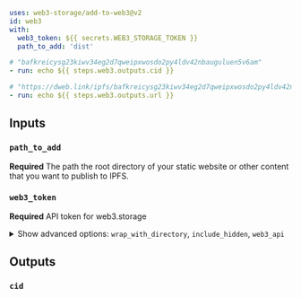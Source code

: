 

```yaml
uses: web3-storage/add-to-web3@v2
id: web3
with:
  web3_token: ${{ secrets.WEB3_STORAGE_TOKEN }}
  path_to_add: 'dist'

# "bafkreicysg23kiwv34eg2d7qweipxwosdo2py4ldv42nbauguluen5v6am"
- run: echo ${{ steps.web3.outputs.cid }}

# "https://dweb.link/ipfs/bafkreicysg23kiwv34eg2d7qweipxwosdo2py4ldv42nbauguluen5v6am"
- run: echo ${{ steps.web3.outputs.url }}
```

## Inputs

### `path_to_add`

**Required** The path the root directory of your static website or other content that you want to publish to IPFS.

### `web3_token`

**Required** API token for web3.storage

<details>
  <summary>Show advanced options: <code>wrap_with_directory</code>, <code>include_hidden</code>, <code>web3_api</code></summary>

### `wrap_with_directory`

_Default_ `false`

Should the `path_to_add` be wrapped in a diretory when creating the IPFS DAG. For most folks using this action the default of `false` is fine. 

This is the opposite of the default that web3.storage uses, as this action is commonly used to add a directory that contains a static website to IPFS. In that case you want the path_to_add to become the root cid so you can host your site at `https://<cid>.ipfs.dweb.link` rather than `https://<cid>.ipfs.dweb.link/<path_to_add>`.

If you do want to capture the `path_to_add` path itself in the IPFS DAG then you want to set `wrap_with_directory:true`.

see: https://web3.storage/docs/reference/js-client-library#parameters

### `include_hidden`

_Default_ `false`

Should hidden files prefixed with a `.` be included when found in the `path_to_add`

see: https://github.com/web3-storage/files-from-path#filesfrompath

### `web3_api`

_Default_ `https://api.web3.storage`

Useful for testing against staging deployments by setting to the api origin of your choice.

</details>

## Outputs

### `cid`


